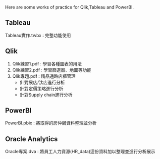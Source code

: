 Here are some works of practice for Qlik,Tableau and PowerBI.

## Tableau
Tableau實作.twbx : 完整功能使用

## Qlik
1. Qlik練習1.pdf : 學習各種圖表的用法
2. Qlik練習2.pdf : 學習篩選器、地圖等功能
3. Qlik專題.pdf : 精品通路店櫃管理
   - 針對展店/汰店進行分析
   - 針對定價策略進行分析
   - 針對Supply chain進行分析

## PowerBI
PowerBI.pbix : 將取得的房仲網資料整理並分析

## Oracle Analytics
Oracle專案.dva : 將員工人力資源(HR_data)這份資料加以整理並進行分析展示

